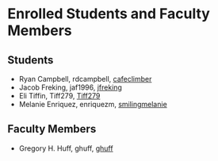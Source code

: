 Enrolled Students and Faculty Members
=====================================


Students
-----------------
* Ryan Campbell, rdcampbell, [cafeclimber](https://github.com/cafeclimber)
* Jacob Freking, jaf1996, [jfreking](https://github.com/jfreking)
* Eli Tiffin, Tiff279, [Tiff279](https://github.com/Tiff279)
* Melanie Enriquez, enriquezm, [smilingmelanie](https://github.com/smilingmelanie)

Faculty Members
---------------

* Gregory H. Huff, ghuff, [ghuff](https://github.com/ghuff)
